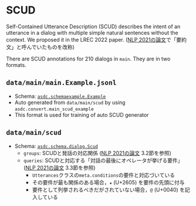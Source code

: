 # SCUD

Self-Contained Utterance Description (SCUD) describes the intent of an utterance in a dialog with multiple simple natural sentences without the context.
We proposed it in the LREC 2022 paper.
([NLP 2021の論文](https://www.anlp.jp/proceedings/annual_meeting/2021/pdf_dir/P2-5.pdf)で「要約文」と呼んでいたものを改称)

There are SCUD annotations for 210 dialogs in `main`.
They are in two formats.

## ``data/main/main.Example.jsonl``

- Schema: [``asdc.schemaexample.Example``](../../asdc/schema/example.py)
- Auto generated from ``data/main/scud`` by using ``asdc.convert.main_scud_example``
- This format is used for training of auto SCUD generator

## ``data/main/scud``

- Schema: [``asdc.schema.dialog.Scud``](../../asdc/schema/dialog.py)
    - ``groups``: SCUDと発話の対応関係 ([NLP 2021の論文](https://www.anlp.jp/proceedings/annual_meeting/2021/pdf_dir/P2-5.pdf) 3.2節を参照)
    - ``queries``: SCUDと対応する「対話の最後にオペレータが挙げる要件」 ([NLP 2021の論文](https://www.anlp.jp/proceedings/annual_meeting/2021/pdf_dir/P2-5.pdf) 3.3節を参照)
        - ``Utterances``クラスの``meta.conditions``の要件と対応づいている
        - その要件が最も関係のある場合，``★`` (U+2605) を要件の先頭に付与
        - 要件として列挙されるべきだがされていない場合，``@`` (U+0040) を記入している

